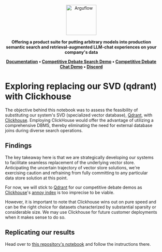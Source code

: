 <p align="center">
  <img height="100" src="https://raw.githubusercontent.com/arguflow/blog/5ef439020707b0e27bf901c8f6b4fb1f487a78d4/apps/frontend/public/assets/horizontal-logo.svg" alt="Arguflow">
</p>

<p align="center">
    <b>Offering a product suite for putting arbitrary models into production semantic search and retrieval-augmented LLM-chat experiences on your company's data</b>
</p>

<p align="center">
<strong><a href="https://docs.arguflow.ai">Documentation</a> • <a href="https://search.arguflow.ai">Competitive Debate Search Demo</a> • <a href="https://chat.arguflow.ai">Competitive Debate Chat Demo</a> • <a href="https://discord.gg/CuJVfgZf54">Discord</a>

</strong>
</p>

# Exploring replacing our SVD (qdrant) with Clickhouse

The objective behind this notebook was to assess the feasibility of substituting our system's SVD (specialized vector database), [Qdrant](https://qdrant.tech/), with [Clickhouse](https://clickhouse.com/). Employing ClickHouse would offer the advantage of utilizing a comprehensive DBMS, thereby eliminating the need for external database joins during diverse search operations.

## Findings

The key takeaway here is that we are strategically developing our systems to facilitate seamless replacement of the underlying vector store. Anticipating the uncertain trajectory of vector store solutions, we're exercising caution and refraining from fully committing to any particular data store solution at this point.

For now, we will stick to [Qdrant](https://qdrant.tech/) for our competitive debate demos as [Clickhouse](https://clickhouse.com/)'s [annoy index](https://clickhouse.com/docs/en/engines/table-engines/mergetree-family/annindexes) is too imprecise to be viable.

However, it is important to note that Clickhouse wins out on pure speed and can be the right choice for datasets characterized by substantial sparsity or considerable size. We may use Clickhouse for future customer deployments when it makes sense to do so.

## Replicating our results

Head over to [this repository's notebook](https://github.com/arguflow/qdrant-clickhouse-migrator/blob/main/qdrant-to-ch.ipynb) and follow the instructions there.
